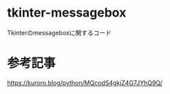 # tkinter-messagebox
Tkinterのmessageboxに関するコード

# 参考記事
https://kuroro.blog/python/MQcodS4gkjZ4G7JYhQ9Q/
